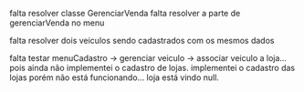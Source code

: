 falta resolver classe GerenciarVenda
falta resolver a parte de gerenciarVenda no menu

falta resolver dois veiculos sendo cadastrados com os mesmos dados

falta testar menuCadastro -> gerenciar veiculo -> associar veiculo a loja... pois ainda não implementei o cadastro de lojas.
implementei o cadastro das lojas porém não está funcionando... loja está vindo null.